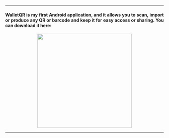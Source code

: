 <div align="center">

---

<h4 style='text-align: justify;'>WalletQR is my first Android application, and it allows you to scan, import or produce any QR or barcode and keep it for easy access or sharing. You can download it here:</h4>

<a href='https://play.google.com/store/apps/details?id=com.nickdoulos.walletqr&pcampaignid=pcampaignidMKT-Other-global-all-co-prtnr-py-PartBadge-Mar2515-1'><img  width="300" lt='Get it on Google Play' src='https://play.google.com/intl/en_us/badges/static/images/badges/en_badge_web_generic.png'/></a>

---

</div>
